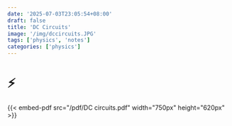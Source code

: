 ```yaml
---
date: '2025-07-03T23:05:54+08:00'
draft: false
title: 'DC Circuits'
image: '/img/dccircuits.JPG'
tags: ['physics', 'notes']
categories: ['physics']
---
```


<!--more-->

# ⚡️ 
{{< embed-pdf src="/pdf/DC circuits.pdf" width="750px" height="620px" >}}
